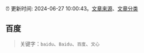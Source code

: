 :alarm_clock: 更新时间: 2024-06-27 10:00:43。[文章来源](/README.md)、[文章分类](/TAGS.md)

## 百度


> 关键字：`baidu`、`Baidu`、`百度`、`文心`



